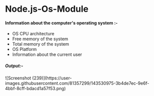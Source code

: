 # Node.js-Os-Module

<h4>Information about the computer's operating system :- </h4>
<ul>
  <li> OS CPU architecture </li>
  <li> Free memory of the system </li>
  <li> Total memory of the system </li>
  <li> OS Platform </li>
  <li> Information about the current user </li>
</ul>
<h5> Output:- </h5>
  ![Screenshot (239)](https://user-images.githubusercontent.com/81357299/143530975-3b4de7ec-9e6f-4bbf-8cff-bdacd1a57f53.png)
